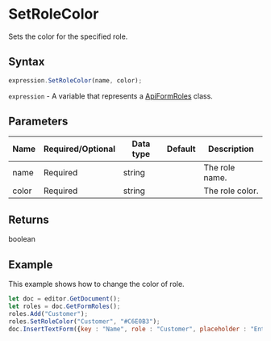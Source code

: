 # SetRoleColor

Sets the color for the specified role.

## Syntax

```javascript
expression.SetRoleColor(name, color);
```

`expression` - A variable that represents a [ApiFormRoles](../ApiFormRoles.md) class.

## Parameters

| **Name** | **Required/Optional** | **Data type** | **Default** | **Description** |
| ------------- | ------------- | ------------- | ------------- | ------------- |
| name | Required | string |  | The role name. |
| color | Required | string |  | The role color. |

## Returns

boolean

## Example

This example shows how to change the color of role.

```javascript editor-pdf
let doc = editor.GetDocument();
let roles = doc.GetFormRoles();
roles.Add("Customer");
roles.SetRoleColor("Customer", "#C6E0B3");
doc.InsertTextForm({key : "Name", role : "Customer", placeholder : "Enter your name"});

```
